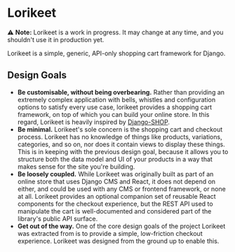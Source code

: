 # Lorikeet

⚠️ **Note:** Lorikeet is a work in progress. It may change at any time, and you shouldn't use it in production yet.

Lorikeet is a simple, generic, API-only shopping cart framework for Django.

## Design Goals

- **Be customisable, without being overbearing.** Rather than providing an extremely complex application with bells, whistles and configuration options to satisfy every use case, lorikeet provides a shopping cart framework, on top of which you can build your online store. In this regard, Lorikeet is heavily inspired by [Django-SHOP](https://django-shop.readthedocs.io/en/latest/architecture.html).
- **Be minimal.** Lorikeet's sole concern is the shopping cart and checkout process. Lorikeet has no knowledge of things like products, variations, categories, and so on, nor does it contain views to display these things. This is in keeping with the previous design goal, because it allows you to structure both the data model and UI of your products in a way that makes sense for the site you're building.
- **Be loosely coupled.** While Lorikeet was originally built as part of an online store that uses Django CMS and React, it does not depend on either, and could be used with any CMS or frontend framework, or none at all. Lorikeet provides an optional companion set of reusable React components for the checkout experience, but the REST API used to manipulate the cart is well-documented and considered part of the library's public API surface.
- **Get out of the way.** One of the core design goals of the project Lorikeet was extracted from is to provide a simple, low-friction checkout experience. Lorikeet was designed from the ground up to enable this.
